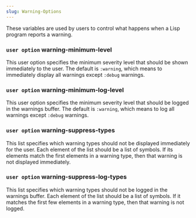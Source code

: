 ```yaml
---
slug: Warning-Options
---
```


These variables are used by users to control what happens when a Lisp program reports a warning.

### <span className="tag useroption">`user option`</span> **warning-minimum-level**

This user option specifies the minimum severity level that should be shown immediately to the user. The default is `:warning`, which means to immediately display all warnings except `:debug` warnings.

### <span className="tag useroption">`user option`</span> **warning-minimum-log-level**

This user option specifies the minimum severity level that should be logged in the warnings buffer. The default is `:warning`, which means to log all warnings except `:debug` warnings.

### <span className="tag useroption">`user option`</span> **warning-suppress-types**

This list specifies which warning types should not be displayed immediately for the user. Each element of the list should be a list of symbols. If its elements match the first elements in a warning type, then that warning is not displayed immediately.

### <span className="tag useroption">`user option`</span> **warning-suppress-log-types**

This list specifies which warning types should not be logged in the warnings buffer. Each element of the list should be a list of symbols. If it matches the first few elements in a warning type, then that warning is not logged.
